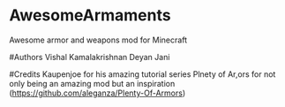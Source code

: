 # AwesomeArmaments
Awesome armor and weapons mod for Minecraft

#Authors
Vishal Kamalakrishnan
Deyan Jani

#Credits
Kaupenjoe for his amazing tutorial series
Plnety of Ar,ors for not only being an amazing mod but an inspiration (https://github.com/aleganza/Plenty-Of-Armors)
